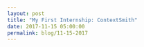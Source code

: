 ```yaml
---
layout: post
title: "My First Internship: ContextSmith"
date: 2017-11-15 05:00:00
permalink: blog/11-15-2017
---
```


